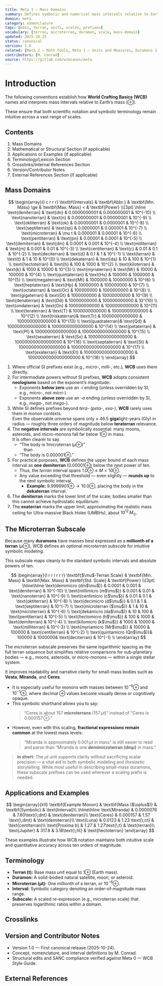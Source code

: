 ```yaml
---
title: Meta 3 — Mass Domains
summary: Defines symbolic and numerical mass intervals relative to Earth mass (⨁), including the microterran subscale for small-mass bodies.
domain: meta
category: nomenclature
tags: [mass, terran, units, scales, prefixes]
vocabulary: [terran, microterran, duramon, scale, mass-domain]
updated: 2025-10-25
status: canonical
version: 1.0
related: [Meta 2 — Math Tools, Meta 1 — Units and Measures, Duramons 1 — Classification]
contributors: [M. Conrad]
source: https://gitlab.com/wcbcanon/meta
---
```


# Introduction

The following conventions establish how **World Crafting Basics (WCB)** names and interprets mass intervals relative to Earth’s mass ($\oplus$).

These ensure that both scientific notation and symbolic terminology remain intuitive across a vast range of scales.

## Contents
1. Mass Domains
3. Mathematical or Structural Section (if applicable)
4. Applications or Examples (if applicable)
5. Terminology/Lexicon Section
6. Crosslinks/Internal References Section
7. Version/Contributor Notes
8. External References Section (if applicable)

## Mass Domains
$$
\begin{array}{l c r r r}
\textbf{Intervals} &
\textbf{Abbr.} &
\textbf{Min. Mass} \ge &
\textbf{Max. Mass} < &
\textbf{Power} \\[3pt]
\hline
\text{deniterran}  & \text{dn} & 0.0000000001 & 0.000000001   & 10^{-10} \\
\text{nanoterran}  & \text{n}  & 0.000000001  & 0.00000001    & 10^{-9}  \\
\text{oktiterran}  & \text{ok} & 0.00000001   & 0.0000001     & 10^{-8}  \\
\text{septiterran} & \text{sp} & 0.0000001    & 0.000001      & 10^{-7}  \\
\text{microterran} & \mu t     & 0.000001     & 0.00001       & 10^{-6}  \\
\text{pentiterran} & \text{pn} & 0.00001      & 0.0001        & 10^{-5}  \\
\text{demiterran}  & \text{dm} & 0.0001       & 0.001         & 10^{-4}  \\
\text{milliterran} & \text{m}  & 0.001        & 0.01          & 10^{-3}  \\
\text{centiterran} & \text{c}  & 0.01         & 0.1           & 10^{-2}  \\
\text{deciterran}  & \text{d}  & 0.1          & 1             & 10^{-1}  \\
\text{terran}      & \text{t}  & 1            & 10            & 10^{0}   \\
\text{dekaterran}  & \text{da} & 10           & 100           & 10^{1}   \\
\text{hectoterran} & \text{h}  & 100          & 1000          & 10^{2}   \\
\text{kiloterran}  & \text{k}  & 1000         & 10000         & 10^{3}   \\
\text{myriaterran} & \text{Mr} & 10000        & 100000        & 10^{4}   \\
\text{quintaterran}  & \text{Hx} & 100000       & 1000000       & 10^{5}   \\
\text{megaterran}  & \text{Mt} & 1000000      & 10000000      & 10^{6}   \\
\text{heptaterran} & \text{Hp} & 10000000     & 100000000     & 10^{7}   \\
\text{octaterran}  & \text{Oc} & 100000000    & 1000000000    & 10^{8}   \\
\text{gigaterran}  & \text{Gt} & 1000000000   & 10000000000   & 10^{9}   \\
\text{denaterran}  & \text{Dd} & 10000000000  & 100000000000  & 10^{10}  \\
\text{ondaterran}  & \text{On} & 100000000000 & 1000000000000 & 10^{11}  \\
\text{teraterran}  & \text{T}  & 1000000000000 & 10000000000000 & 10^{12} \\
\text{triskaterran}& \text{Tr} & 10000000000000 & 100000000000000 & 10^{13} \\
\text{quadraterran}& \text{Qd} & 100000000000000 & 1000000000000000 & 10^{14} \\
\text{petaterran}  & \text{Pt} & 1000000000000000 & 10000000000000000 & 10^{15} \\
\text{sexaterran}  & \text{Sx} & 10000000000000000 & 100000000000000000 & 10^{16} \\
\text{septaterran} & \text{St} & 100000000000000000 & 1000000000000000000 & 10^{17} \\
\text{exaterran}   & \text{Et} & 1000000000000000000 & 10000000000000000000 & 10^{18} \\
\end{array}
$$

1. Where official SI prefixes exist (e.g., *micro-*, *milli-*, etc.), **WCB** uses them directly.  
2. For intermediate powers without SI prefixes, **WCB** adopts consistent **neologisms** based on the exponent’s magnitude:  
   - Exponents **below zero** use an *-i* ending (unless overridden by SI, e.g., *micro-*, not *micri-*).  
   - Exponents **above zero** use an *-a* ending (unless overridden by SI, e.g., *mega-*, not *mego-*).  
3. While SI defines prefixes beyond *tera-* (*peta-*, *exa-*), **WCB** rarely uses them in monon contexts.  
   Even the observable universe spans only ≈ $46.5$ **giga**light-years (Gly) in radius — roughly three orders of magnitude below **teraterran** relevance.  
4. The **negative intervals** are symbolically essential: many moons, asteroids, and micro-monons fall far below $1 \oplus$ in mass.  
   It is often clearer to say  
   - “The body is $1 \text{microterran}\,(\mu\oplus)$”  
     than  
   - “The body is $0.000001 \oplus$.”  
5. For practical purposes, **WCB** defines the upper bound of each mass interval as **one demiterran** ($0.00001 \oplus$) below the next power of ten.  
   - Thus, the *terran* interval spans $1.0 \oplus ≤ M < 10 \oplus$.  
   - Any value exceeding that threshold — even slightly — **rounds up** to the next symbolic interval.  
     - **Example:** $9.999 990 1 \oplus → 10.0 \oplus$, placing the body in the **dekaterran** interval.  
6. The **deniterran** marks the lower limit of the scale; bodies smaller than this cannot achieve hydrostatic equilibrium.  
7. The **exaterran** marks the upper limit, approximating the realistic mass ceiling for Ultra-massive Black Holes (UMBHs), about $10^{12}\,M_\odot$.



## The Microterran Subscale

Because many **duramons** have masses best expressed as a **millionth of a terran** ($\mu \oplus$), WCB defines an optional *microterran subscale* for intuitive symbolic modeling.

This subscale maps cleanly to the standard symbolic intervals and absolute powers of ten.

$$
\begin{array}{l r r l r r r}
\textbf{$\mu$-Terran Scale} &
\textbf{Min. Mass} &
\textbf{Max. Mass} &
\textbf{Std. Scale} &
\textbf{Power} \\[3pt]
\hline\hline
\text{demimicro (dm$\mu$)}  & 0.0001 & 0.001  & \text{deniterran}  & 10^{-10} \\
\text{millimicro (m$\mu$)}  & 0.001  & 0.01   & \text{nanoterran}  & 10^{-9}  \\
\text{centimicro (c$\mu$)}  & 0.01   & 0.1    & \text{oktiterran}  & 10^{-8}  \\
\text{decimicro (d$\mu$)}   & 0.1    & 1      & \text{septiterran} & 10^{-7}  \\
\text{microterran ($\mu$)}  & 1      & 10     & \text{microterran} & 10^{-6}  \\
\text{dekamicro (da$\mu$)}  & 10     & 100    & \text{pentiterran} & 10^{-5}  \\
\text{hectomicro (h$\mu$)}  & 100    & 1000   & \text{demiterran}  & 10^{-4}  \\
\text{kilomicro (k$\mu$)}   & 1000   & 10000  & \text{milliterran} & 10^{-3}  \\
\text{myriamicro (Mr$\mu$)} & 10000  & 100000 & \text{centiterran} & 10^{-2}  \\
\text{quintamicro (Qn$\mu$)}& 100000 & 1000000& \text{deciterran}  & 10^{-1}  \\
\end{array}
$$

The microterran subscale preserves the same logarithmic spacing as the full terran sequence but simplifies relative comparisons for sub-planetary bodies — e.g., moons, asteroids, or micro-monons — within a single stellar system.

It improves readability and narrative clarity for small-mass bodies such as **Vesta**, **Miranda**, and **Ceres**.

- It is especially useful for monons with masses between $10^{-6}\oplus$ and $10^{-1}\oplus$, where decimal $\oplus$ values become visually dense or cognitively opaque.  
- This symbolic shorthand allows you to say:  
  > “Ceres is about $157$ **microterrans** ($157\,\mu t$)” instead of “Ceres is $0.000157\,\oplus$.”  
- However, even with this scaling, **fractional expressions remain common** at the lowest mass levels:  
  > “Miranda is approximately $0.001\,\mu t$ in mass” is still easier to read and parse than “Miranda is one **demimicroterran ($\text{dm}\mu$}** in mass.”

> **In short:** The $\mu t$ unit supports clarity without sacrificing scalar precision — a vital aid to both symbolic modeling and *thesiastic* storytelling.  While most useful in describing small-mass duramons, these subscale prefixes can be used wherever a scaling prefix is needed.

## Applications and Examples

$$
\begin{array}{lrll}
\textbf{Example Monon} & \textbf{Mass ($\oplus$)} & \textbf{Symbolic} & \text{Interval}\\
\hline\hline
\text{Miranda} & 0.0000076 & 7.60\text{\;dnt} & \text{deniterran}\\
\text{Ceres} & 0.000157 & 1.57 \text{\;dmt} & \text{demiterran}\\
\text{Luna} & 0.0123 & 1.23 \text{\;ct} & \text{centiterran}\\
\text{Proxima b} & 1.27	& 1.27\text{\;t} & \text{terran}\\
\text{Jupiter} & 317.8 & 3.18\text{\;ht} & \text{hectoterran}
\end{array}
$$

These examples illustrate how WCB notation maintains both intuitive scale and quantitative accuracy across ten orders of magnitude.

## Terminology

- **Terran (t):** Base mass unit equal to $1\oplus$ (Earth mass).
- **Duramon:** A solid-bodied natural satellite, moon, or asteroid.
- **Microterran (μt):** One millionth of a terran, or $10^{-6}\oplus$.
- **Interval:** Symbolic category denoting an order-of-magnitude mass range.
- **Subscale:** A scaled re-expression (e.g., microterran scale) that preserves logarithmic ratios within a domain.

## Crosslinks

## Version and Contributor Notes
- Version 1.0 — First canonical release (2025-10-24).  
- Concept, nomenclature, and interval definitions by M. Conrad.  
- Structural edits and SANC compliance verified against Meta 0 — WCB Style Guide.

## External References








